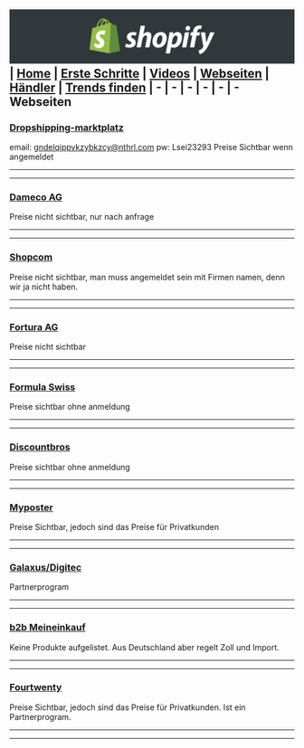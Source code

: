 ﻿![Shopify](../images/banner.png "Shopify")
| [Home](../index.html) | [Erste Schritte](erste_schritte.html) | [Videos](videos.html) | [Webseiten](webseiten.html) | [Händler](händler.html) | [Trends finden](trends.html)
| - | - | - | - | - |  -
Webseiten
-

### [Dropshipping-marktplatz](https://www.dropshipping-marktplatz.ch/)
email: gndelqippvkzybkzcy@nthrl.com
pw: Lsei23293
Preise Sichtbar wenn angemeldet
___
___
### [Dameco AG](https://www.dameco.ch/)
Preise nicht sichtbar, nur nach anfrage
___
___
### [Shopcom](https://www.shopcom.ch/)
Preise nicht sichtbar, man muss angemeldet sein mit Firmen namen, denn wir ja nicht haben.
___
___
### [Fortura AG](https://www.fortura.ch/de/start.htm)
Preise nicht sichtbar
___
___
### [Formula Swiss](https://formulaswiss.com/)
Preise sichtbar ohne anmeldung
___
___
### [Discountbros](https://www.discountbros.ch/)
Preise sichtbar ohne anmeldung
___
___
### [Myposter](https://www.myposter.ch/whitelabel-service)
Preise Sichtbar, jedoch sind das Preise für Privatkunden
___
___
### [Galaxus/Digitec](https://www.galaxus.ch/de/page/unser-haendlerprogramm-werden-sie-haendler-12462)
Partnerprogram
___
___
### [b2b Meineinkauf](https://b2b.meineinkauf.ch/)
Keine Produkte aufgelistet. Aus Deutschland aber regelt Zoll und Import.
___
___
### [Fourtwenty](https://fourtwenty.ch/about/grosshandel)
Preise Sichtbar, jedoch sind das Preise für Privatkunden. Ist ein Partnerprogram.
___
___

